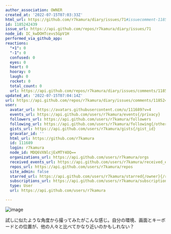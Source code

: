 ```yaml
---
author_association: OWNER
created_at: '2022-07-15T07:03:33Z'
html_url: https://github.com/r7kamura/diary/issues/71#issuecomment-1185242439
id: 1185242439
issue_url: https://api.github.com/repos/r7kamura/diary/issues/71
node_id: IC_kwDOHTcevs5GpV1H
performed_via_github_app: 
reactions:
  "+1": 0
  "-1": 0
  confused: 0
  eyes: 0
  heart: 0
  hooray: 0
  laugh: 0
  rocket: 0
  total_count: 0
  url: https://api.github.com/repos/r7kamura/diary/issues/comments/1185242439/reactions
updated_at: '2022-07-15T07:04:14Z'
url: https://api.github.com/repos/r7kamura/diary/issues/comments/1185242439
user:
  avatar_url: https://avatars.githubusercontent.com/u/111689?v=4
  events_url: https://api.github.com/users/r7kamura/events{/privacy}
  followers_url: https://api.github.com/users/r7kamura/followers
  following_url: https://api.github.com/users/r7kamura/following{/other_user}
  gists_url: https://api.github.com/users/r7kamura/gists{/gist_id}
  gravatar_id: ''
  html_url: https://github.com/r7kamura
  id: 111689
  login: r7kamura
  node_id: MDQ6VXNlcjExMTY4OQ==
  organizations_url: https://api.github.com/users/r7kamura/orgs
  received_events_url: https://api.github.com/users/r7kamura/received_events
  repos_url: https://api.github.com/users/r7kamura/repos
  site_admin: false
  starred_url: https://api.github.com/users/r7kamura/starred{/owner}{/repo}
  subscriptions_url: https://api.github.com/users/r7kamura/subscriptions
  type: User
  url: https://api.github.com/users/r7kamura

---
```

![image](https://user-images.githubusercontent.com/111689/179170008-1d9669a0-e696-4b34-9c5c-29bb819c898e.png)

試しに似たような角度から撮ってみたがこんな感じ。自分の環境、画面とキーボードとの位置が、他の人々と比べてかなり近いのかもしれない？
